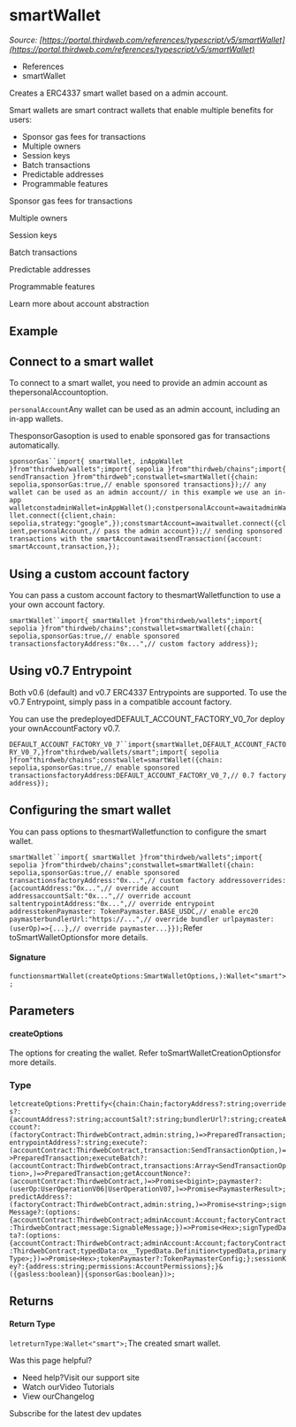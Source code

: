 # smartWallet

*Source: [https://portal.thirdweb.com/references/typescript/v5/smartWallet](https://portal.thirdweb.com/references/typescript/v5/smartWallet)*

* References
* smartWallet

Creates a ERC4337 smart wallet based on a admin account.

Smart wallets are smart contract wallets that enable multiple benefits for users:

* Sponsor gas fees for transactions
* Multiple owners
* Session keys
* Batch transactions
* Predictable addresses
* Programmable features

Sponsor gas fees for transactions

Multiple owners

Session keys

Batch transactions

Predictable addresses

Programmable features

Learn more about account abstraction

## Example

## Connect to a smart wallet

To connect to a smart wallet, you need to provide an admin account as thepersonalAccountoption.

`personalAccount`Any wallet can be used as an admin account, including an in-app wallets.

ThesponsorGasoption is used to enable sponsored gas for transactions automatically.

`sponsorGas``import{ smartWallet, inAppWallet }from"thirdweb/wallets";import{ sepolia }from"thirdweb/chains";import{ sendTransaction }from"thirdweb";constwallet=smartWallet({chain: sepolia,sponsorGas:true,// enable sponsored transactions});// any wallet can be used as an admin account// in this example we use an in-app walletconstadminWallet=inAppWallet();constpersonalAccount=awaitadminWallet.connect({client,chain: sepolia,strategy:"google",});constsmartAccount=awaitwallet.connect({client,personalAccount,// pass the admin account});// sending sponsored transactions with the smartAccountawaitsendTransaction({account: smartAccount,transaction,});`
## Using a custom account factory

You can pass a custom account factory to thesmartWalletfunction to use a your own account factory.

`smartWallet``import{ smartWallet }from"thirdweb/wallets";import{ sepolia }from"thirdweb/chains";constwallet=smartWallet({chain: sepolia,sponsorGas:true,// enable sponsored transactionsfactoryAddress:"0x...",// custom factory address});`
## Using v0.7 Entrypoint

Both v0.6 (default) and v0.7 ERC4337 Entrypoints are supported. To use the v0.7 Entrypoint, simply pass in a compatible account factory.

You can use the predeployedDEFAULT_ACCOUNT_FACTORY_V0_7or deploy your ownAccountFactory  v0.7.

`DEFAULT_ACCOUNT_FACTORY_V0_7``import{smartWallet,DEFAULT_ACCOUNT_FACTORY_V0_7,}from"thirdweb/wallets/smart";import{ sepolia }from"thirdweb/chains";constwallet=smartWallet({chain: sepolia,sponsorGas:true,// enable sponsored transactionsfactoryAddress:DEFAULT_ACCOUNT_FACTORY_V0_7,// 0.7 factory address});`
## Configuring the smart wallet

You can pass options to thesmartWalletfunction to configure the smart wallet.

`smartWallet``import{ smartWallet }from"thirdweb/wallets";import{ sepolia }from"thirdweb/chains";constwallet=smartWallet({chain: sepolia,sponsorGas:true,// enable sponsored transactionsfactoryAddress:"0x...",// custom factory addressoverrides: {accountAddress:"0x...",// override account addressaccountSalt:"0x...",// override account saltentrypointAddress:"0x...",// override entrypoint addresstokenPaymaster: TokenPaymaster.BASE_USDC,// enable erc20 paymasterbundlerUrl:"https://...",// override bundler urlpaymaster: (userOp)=>{...},// override paymaster...}});`Refer toSmartWalletOptionsfor more details.

#### Signature

`functionsmartWallet(createOptions:SmartWalletOptions,):Wallet<"smart">;`
## Parameters

#### createOptions

The options for creating the wallet.
Refer toSmartWalletCreationOptionsfor more details.

### Type

`letcreateOptions:Prettify<{chain:Chain;factoryAddress?:string;overrides?:{accountAddress?:string;accountSalt?:string;bundlerUrl?:string;createAccount?:(factoryContract:ThirdwebContract,admin:string,)=>PreparedTransaction;entrypointAddress?:string;execute?:(accountContract:ThirdwebContract,transaction:SendTransactionOption,)=>PreparedTransaction;executeBatch?:(accountContract:ThirdwebContract,transactions:Array<SendTransactionOption>,)=>PreparedTransaction;getAccountNonce?:(accountContract:ThirdwebContract,)=>Promise<bigint>;paymaster?:(userOp:UserOperationV06|UserOperationV07,)=>Promise<PaymasterResult>;predictAddress?:(factoryContract:ThirdwebContract,admin:string,)=>Promise<string>;signMessage?:(options:{accountContract:ThirdwebContract;adminAccount:Account;factoryContract:ThirdwebContract;message:SignableMessage;})=>Promise<Hex>;signTypedData?:(options:{accountContract:ThirdwebContract;adminAccount:Account;factoryContract:ThirdwebContract;typedData:ox__TypedData.Definition<typedData,primaryType>;})=>Promise<Hex>;tokenPaymaster?:TokenPaymasterConfig;};sessionKey?:{address:string;permissions:AccountPermissions};}&({gasless:boolean}|{sponsorGas:boolean})>;`
## Returns

#### Return Type

`letreturnType:Wallet<"smart">;`The created smart wallet.

Was this page helpful?

* Need help?Visit our support site
* Watch ourVideo Tutorials
* View ourChangelog

Subscribe for the latest dev updates

